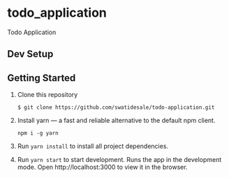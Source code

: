 # todo_application
Todo Application

## Dev Setup

## Getting Started

1. Clone this repository 

    ```
    $ git clone https://github.com/swatidesale/todo-application.git
    ```
2. Install yarn — a fast and reliable alternative to the default npm client.
    ```
    npm i -g yarn
    ```      
3. Run `yarn install` to install all project dependencies.

4. Run `yarn start` to start development.
        Runs the app in the development mode.
        Open http://localhost:3000 to view it in the browser.

